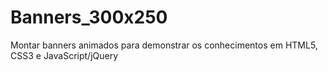 # Banners_300x250
Montar banners animados para demonstrar os conhecimentos em HTML5, CSS3 e JavaScript/jQuery 

